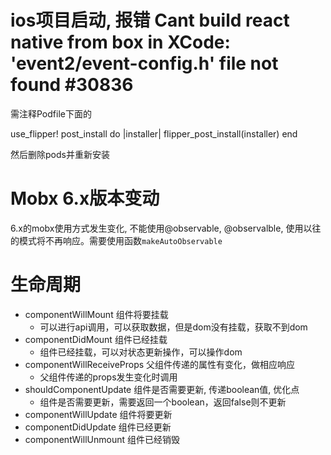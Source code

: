 # ios项目启动, 报错 Cant build react native from box in XCode: 'event2/event-config.h' file not found #30836

需注释Podfile下面的

use_flipper!
post_install do |installer|
flipper_post_install(installer)
end

然后删除pods并重新安装

# Mobx 6.x版本变动

6.x的mobx使用方式发生变化, 不能使用@observable, @observalble, 使用以往的模式将不再响应。需要使用函数`makeAutoObservable`

# 生命周期

+ componentWillMount 组件将要挂载
    - 可以进行api调用，可以获取数据，但是dom没有挂载，获取不到dom
+ componentDidMount 组件已经挂载
    - 组件已经挂载，可以对状态更新操作，可以操作dom
+ componentWillReceiveProps 父组件传递的属性有变化，做相应响应
    - 父组件传递的props发生变化时调用
+ shouldComponentUpdate 组件是否需要更新, 传递boolean值, 优化点
    - 组件是否需要更新，需要返回一个boolean，返回false则不更新
+ componentWillUpdate 组件将要更新
+ componentDidUpdate 组件已经更新
+ componentWillUnmount 组件已经销毁
